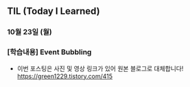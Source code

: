 ## TIL (Today I Learned)

### 10월 23일 (월)    

  ### [학습내용] Event Bubbling      
  - 이번 포스팅은 사진 및 영상 링크가 있어 원본 블로그로 대체합니다!   
  https://green1229.tistory.com/415     
    